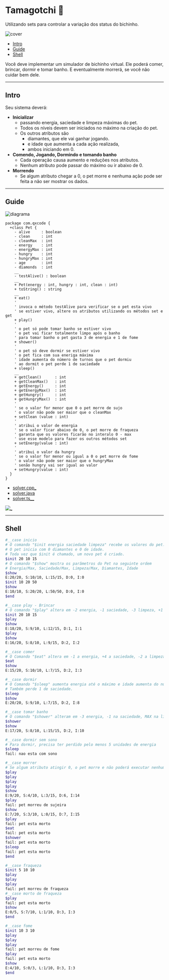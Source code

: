 # Tamagotchi 💎

Utilizando sets para controlar a variação dos status do bichinho.

![cover](cover.jpg)

[](toc)

- [Intro](#intro)
- [Guide](#guide)
- [Shell](#shell)
[](toc)

Você deve implementar um simulador de bichinho virtual. Ele poderá comer, brincar, dormir e tomar banho. E eventualmente morrerá, se você não cuidar bem dele.

***

## Intro

Seu sistema deverá:

- **Inicializar**
  - passando energia, saciedade e limpeza máximas do pet.
  - Todos os níveis devem ser iniciados no máximo na criação do pet.
  - Os outros atributos são
    - diamantes, que ele vai ganhar jogando.
    - e idade que aumenta a cada ação realizada,
    - ambos iniciando em 0.
- **Comendo, Jogando, Dormindo e tomando banho**
  - Cada operação causa aumento e reduções nos atributos.
  - Nenhum atributo pode passar do máximo ou ir abaixo de 0.
- **Morrendo**
  - Se algum atributo chegar a 0, o pet morre e nenhuma ação pode ser feita a não ser mostrar os dados.

***

## Guide

![diagrama](diagrama.png)

[](load)[](diagrama.puml)[](plantuml:fenced:filter)

```plantuml
package com.qxcode {
  +class Pet {
    - alive     : boolean
    - clean     : int
    - cleanMax  : int
    - energy    : int
    - energyMax : int
    - hungry    : int
    - hungryMax : int
    - age       : int
    - diamonds  : int
    __
    - testAlive() : boolean
    __
    + Pet(energy : int, hungry : int, clean : int)
    + toString() : string
    __
    + eat()
    '
    ' invoca o método testAlive para verificar se o pet esta vivo
    ' se estiver vivo, altere os atributos utilizando os métodos set e get
    + play()
    '
    ' o pet só pode tomar banho se estiver vivo
    ' o pet vai ficar totalmente limpo após o banho
    ' para tomar banho o pet gasta 3 de energia e 1 de fome
    + shower()
    '
    ' o pet só deve dormir se estiver vivo
    ' o pet fica com sua eneriga máxima
    ' idade aumenta do número de turnos que o pet dormiu
    ' ao dormit o pet perde 1 de saciedade
    + sleep()
    __
    + getClean()      : int
    + getCleanMax()   : int
    + getEnergy()     : int
    + getEnergyMax()  : int
    + getHungry()     : int
    + getHungryMax()  : int
    ' 
    ' se o valor for menor que 0 o pet morre de sujo
    ' o valor não pode ser maior que o cleanMax
    + setClean (value : int)
    '
    ' atribui o valor de energia
    ' se o valor ficar abaixo de 0, o pet morre de fraqueza
    ' garanta que os valores ficarão no interalo 0 - max
    ' use esse modelo para fazer os outros métodos set
    + setEnergy(value : int)
    '
    ' atribui o valor da hungry
    ' se o valor for menor ou igual a 0 o pet morre de fome
    ' o valor não pode ser maior que o hungryMax
    ' senão hungry vai ser igual ao valor
    + setHungry(value : int)
  }
}
```

[](load)

- [solver.cpp_](.cache/draft.cpp)
- [solver.java](.cache/draft.java)
- [solver.ts__](.cache/draft.ts)

[![_](../_images/resolucao.png)](https://youtu.be/X6SV1izH67w)

***

## Shell

```bash
#__case inicio
# O comando "$init energia saciedade limpeza" recebe os valores do pet.
# O pet inicia com 0 diamantes e 0 de idade.
# Toda vez que $init é chamado, um novo pet é criado.
$init 20 10 15
# O comando "$show" mostra os parâmetros do Pet na seguinte ordem
# Energia/Max, Saciedade/Max, Limpeza/Max, Diamantes, Idade
$show
E:20/20, S:10/10, L:15/15, D:0, I:0
$init 10 20 50
$show
E:10/10, S:20/20, L:50/50, D:0, I:0
$end
```

```bash
#__case play - Brincar 
# O comando "$play" altera em -2 energia, -1 saciedade, -3 limpeza, +1 diamante, +1 idade.
$init 20 10 15
$play
$show
E:18/20, S:9/10, L:12/15, D:1, I:1
$play
$show
E:16/20, S:8/10, L:9/15, D:2, I:2

#__case comer 
# O Comando "$eat" altera em -1 a energia, +4 a saciedade, -2 a limpeza, +0 diamantes,  +1 a idade
$eat
$show
E:15/20, S:10/10, L:7/15, D:2, I:3

#__case dormir
# O Comando "$sleep" aumenta energia até o máximo e idade aumenta do número de turnos que o pet dormiu.
# Também perde 1 de saciedade.
$sleep
$show
E:20/20, S:9/10, L:7/15, D:2, I:8

#__case tomar banho
# O comando "$shower" alteram em -3 energia, -1 na saciedade, MAX na limpeza, +0 diamantes, +2 na idade.
$shower
$show
E:17/20, S:8/10, L:15/15, D:2, I:10

#__case dormir sem sono
# Para dormir, precisa ter perdido pelo menos 5 unidades de energia
$sleep
fail: nao esta com sono

#__case morrer
# Se algum atributo atingir 0, o pet morre e não poderá executar nenhuma ação
$play
$play
$play
$play
$show
E:9/20, S:4/10, L:3/15, D:6, I:14
$play
fail: pet morreu de sujeira
$show
E:7/20, S:3/10, L:0/15, D:7, I:15
$play
fail: pet esta morto
$eat
fail: pet esta morto
$shower
fail: pet esta morto
$sleep
fail: pet esta morto
$end
```

```bash
#__case fraqueza
$init 5 10 10
$play
$play
$play
fail: pet morreu de fraqueza
#__case morto de fraqueza
$play
fail: pet esta morto
$show
E:0/5, S:7/10, L:1/10, D:3, I:3
$end
```

```bash
#__case fome
$init 10 3 10
$play
$play
$play
fail: pet morreu de fome
$play
fail: pet esta morto
$show
E:4/10, S:0/3, L:1/10, D:3, I:3
$end
```
